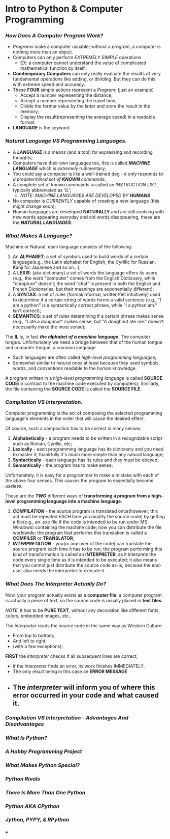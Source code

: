 # Intro to Python & Computer Programming

### *How Does A Computer Program Work?*
- *Programs* make a computer usuable; without a *program*, a computer is nothing more than an object.
- Computers can only perform *EXTREMELY SIMPLE* operations
  - EX: a computer cannot understand the value of complicated mathematical function by itself.
- **Comtemporary Computers** can only really evaluate the results of very fundamental operations like adding, or dividing. But they can do this with extreme speed and accuracy.
- These **FOUR** simple actions represent a *Program*: (just an example)
  - Accept a number representing the distance;
  - Accept a number representing the travel time;
  - Divide the former value by the latter and store the result in the memory;
  - Display the result(representing the average speed) in a readable format.
- **LANGUAGE** is the keyword.

### *Natural Language VS Programming Languages.*
- A ***LANGUAGE*** is a means (and a tool) for expressing and recording thoughts;
- Computers have their own languages too, this is called ***MACHINE LANGUAGE*** which is *extremely* rudimentary;
- You could say a computer is like a well-trained dog - *it only responds to a predetermined set of **KNOWN** commands*;
- A complete set of known commands is called an *INSTRUCTION LIST*, typically abbreviated as *'IL'*;
  - *NOTE: MACHINE LANGUAGES ARE DEVELOPED BY **HUMANS***
- No computer is *CURRENTLY* capable of creating a new language (this might change soon);
- Human languages are developed **NATURALLY** and are still evolving with new words appearing everyday and old words disappearing, these are the ***NATURAL LANGUAGES***.

### *What Makes A Language?*
Machine or Natural, each language consists of the following:
1. An **ALPHABET**: a set of symbols used to build words of a certain language(e.g., the Latin alphabet for English, the Cyrillic for Russian, Kanji for Japanese and so on...);
2. A **LEXIS**: (aka dictionary) a set of words the language offers its users (e.g., the word "computer" comes from the English Dictionary, while "cmopture" doesn't; the word "chat" is present in both the English and French Dictionaries, but their meanings are exponentially different);
3. A **SYNTAX**: a set of rules (formal/informal, written/felt intuitively) used to determine if a certain string of words forms a valid sentence (e.g., "I am a python" is a syntactically correct phrase, while "I a python am." isn't correct);
4. **SEMANTICS**: a set of rules determining if a certain phrase  makes sense (e.g., "I ate a doughnut" makes sense, but "A doughnut ate me." doesn't necessarily make the most sense);

The **IL** is, in fact ***the alphabet of a machine language***. The computer tongue. Unfortunately we need a bridge between that of the human tongue and computer tongue, a common language.
  - Such languages are often called *high-level programming languages*;
  - Somewhat similar to natural ones at least because they used symbols, words, and conventions readable to the human knowledge.

A program written in a *high-level programming language* is called **SOURCE CODE**(in contrast to the machine code executed by computers); Similarly, the file containing the **SOURCE CODE** is called the **SOURCE FILE**.

### *Compilation VS Interpretation.*
Computer programming is the act of composing the selected programming language's elements in the order that will cause the desired effect.

Of course, such a composition has to be correct in many senses:
1. **Alphabetically** - a program needs to be written in a recognizable script such as Roman, Cyrillic, etc;
2. **Lexically** - each programming language has its dictionary and you need to master it; thankfully it's much more simple than any natural language;
3. **Syntactically** - each language has its rules and they *must* be obeyed;
4. **Semantically** - the program has to make sense;

Unfortunately, it is easy for a programmer to make a mistake with each of the above four senses. This causes the program to essentially become *useless*.

These are the ***TWO*** different ways of **transforming a program from a high-level programming language into a machine language**.
1. ***COMPILATION*** - the source program is translated once(however, this act must be repeated EACH time you modify the source code) by getting a file(e.g., an .exe file if the code is intended to be run under MS Windows) containing the machine code; now you can distribute the file worldwide; the program that performs this translation is called a **COMPILER** or **TRANSLATOR**;
2. ***INTERPRETATION*** - you(or any user of the code) can translate the source program each time it has to be run; the program performing this kind of transformation is called an **INTERPRETER**, as it interprets the code every single time as it is intended to be executed; it also means that you cannot just distribute the source code as-is, because the end-user also needs the interpreter to execute it.

### *What Does The Interpreter Actually Do?*
Now, your program actually exists as a **computer file**: a computer program is actually a piece of text, so the source code is usually placed in **text files**.

*NOTE*: it has to be **PURE TEXT**, without any decoration like different fonts, colors, embedded images, etc..

The *interpreter* reads the source code in the same way as Western Culture:
- From top to bottom;
- And left to right;
- (with a few exceptions);

**FIRST** the *interpreter* checks if all subsequent lines are correct;
- if the *interpreter* finds an error, its work finishes IMMEDIATELY.
- The only result being in this case an **ERROR MESSAGE**
- The *interpreter* will inform you of where this error occurred in your code and what caused it.
  - 

### *Compilation VS Interpretation - Advantages And Disadvantages*

### *What Is Python?*

### *A Hobby Programming Project*

### *What Makes Python Special?*

### *Python Rivals*

### *There Is More Than One Python*

### *Python AKA CPython*

### *Jython, PYPY, & RPython*

### *
